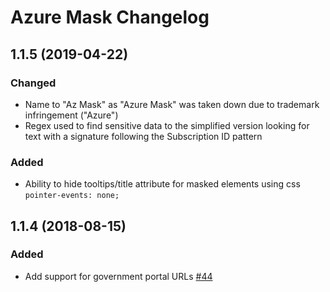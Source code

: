 # Azure Mask Changelog

## 1.1.5 (2019-04-22)
### Changed
- Name to "Az Mask" as "Azure Mask" was taken down due to trademark infringement ("Azure")
- Regex used to find sensitive data to the simplified version looking for text with a signature following the Subscription ID pattern

### Added
- Ability to hide tooltips/title attribute for masked elements using css `pointer-events: none;`

<a name="1.1.4"></a>

## 1.1.4 (2018-08-15)

### Added

- Add support for government portal URLs [#44](https://github.com/clarkio/azure-mask/pull/44)
